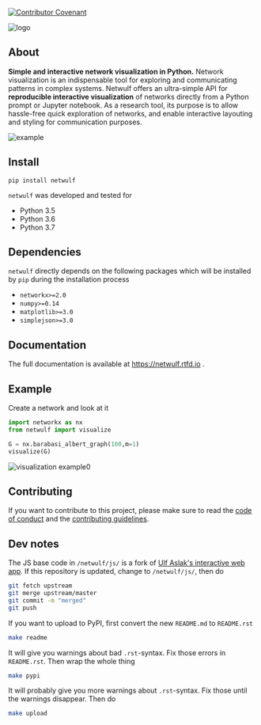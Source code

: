 [![Contributor Covenant](https://img.shields.io/badge/Contributor%20Covenant-v1.4%20adopted-ff69b4.svg)](code-of-conduct.md)

![logo](https://github.com/benmaier/netwulf/raw/master/img/logo_small.png)

## About

**Simple and interactive network visualization in Python.** Network visualization is an indispensable tool for exploring and communicating patterns in complex systems. Netwulf offers an ultra-simple API for **reproducible interactive visualization** of networks directly from a Python prompt or Jupyter notebook. As a research tool, its purpose is to allow hassle-free quick exploration of networks, and enable interactive layouting and styling for communication purposes.

![example](https://github.com/benmaier/netwulf/raw/master/img/simple_example.gif)


## Install

    pip install netwulf

`netwulf` was developed and tested for 

* Python 3.5
* Python 3.6
* Python 3.7

## Dependencies

`netwulf` directly depends on the following packages which will be installed by `pip` during the installation process

* `networkx>=2.0`
* `numpy>=0.14`
* `matplotlib>=3.0`
* `simplejson>=3.0`

## Documentation

The full documentation is available at https://netwulf.rtfd.io .

## Example

Create a network and look at it

```python
import networkx as nx
from netwulf import visualize

G = nx.barabasi_albert_graph(100,m=1)
visualize(G)
```

![visualization example0](https://github.com/benmaier/netwulf/raw/master/img/BA_1.png)

## Contributing

If you want to contribute to this project, please make sure to read the [code of conduct](https://github.com/benmaier/netwulf/raw/master/CONDE_OF_CONDUCT.md) and the [contributing guidelines](https://github.com/benmaier/netwulf/raw/master/CONTRIBUTING.md).

## Dev notes

The JS base code in `/netwulf/js/` is a fork of [Ulf Aslak's interactive web app](https://github.com/ulfaslak/network_styling_with_d3). If this repository is updated, change to `/netwulf/js/`, then do

```bash
git fetch upstream
git merge upstream/master
git commit -m "merged"
git push
```

If you want to upload to PyPI, first convert the new `README.md` to `README.rst`

```bash
make readme
```

It will give you warnings about bad `.rst`-syntax. Fix those errors in `README.rst`. Then wrap the whole thing 

```bash
make pypi
```

It will probably give you more warnings about `.rst`-syntax. Fix those until the warnings disappear. Then do

```bash
make upload
```
